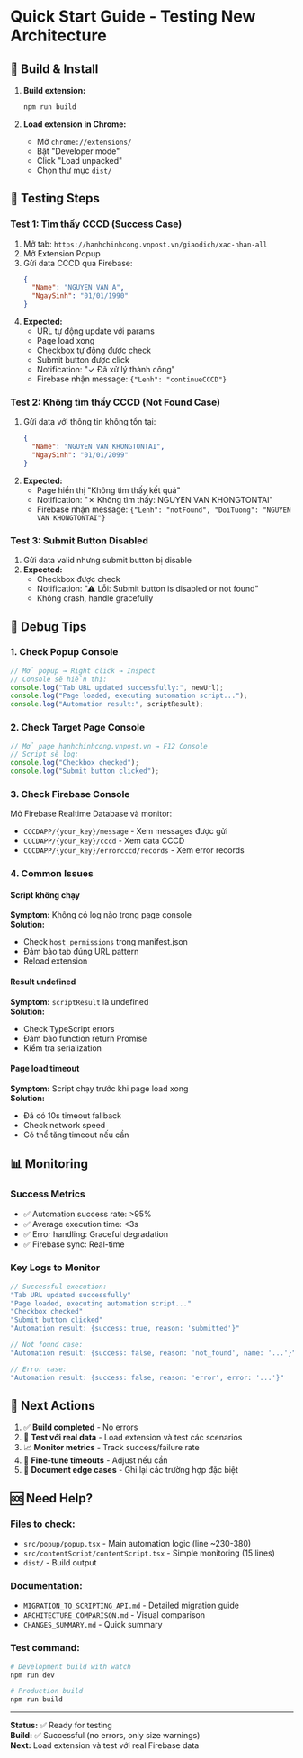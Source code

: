# Quick Start Guide - Testing New Architecture

## 🔧 Build & Install

1. **Build extension:**
   ```bash
   npm run build
   ```
   
2. **Load extension in Chrome:**
   - Mở `chrome://extensions/`
   - Bật "Developer mode"
   - Click "Load unpacked"
   - Chọn thư mục `dist/`

## 🧪 Testing Steps

### Test 1: Tìm thấy CCCD (Success Case)

1. Mở tab: `https://hanhchinhcong.vnpost.vn/giaodich/xac-nhan-all`
2. Mở Extension Popup
3. Gửi data CCCD qua Firebase:
   ```json
   {
     "Name": "NGUYEN VAN A",
     "NgaySinh": "01/01/1990"
   }
   ```
4. **Expected:**
   - URL tự động update với params
   - Page load xong
   - Checkbox tự động được check
   - Submit button được click
   - Notification: "✓ Đã xử lý thành công"
   - Firebase nhận message: `{"Lenh": "continueCCCD"}`

### Test 2: Không tìm thấy CCCD (Not Found Case)

1. Gửi data với thông tin không tồn tại:
   ```json
   {
     "Name": "NGUYEN VAN KHONGTONTAI",
     "NgaySinh": "01/01/2099"
   }
   ```
2. **Expected:**
   - Page hiển thị "Không tìm thấy kết quả"
   - Notification: "✗ Không tìm thấy: NGUYEN VAN KHONGTONTAI"
   - Firebase nhận message: `{"Lenh": "notFound", "DoiTuong": "NGUYEN VAN KHONGTONTAI"}`

### Test 3: Submit Button Disabled

1. Gửi data valid nhưng submit button bị disable
2. **Expected:**
   - Checkbox được check
   - Notification: "⚠ Lỗi: Submit button is disabled or not found"
   - Không crash, handle gracefully

## 🐛 Debug Tips

### 1. Check Popup Console
```javascript
// Mở popup → Right click → Inspect
// Console sẽ hiển thị:
console.log("Tab URL updated successfully:", newUrl);
console.log("Page loaded, executing automation script...");
console.log("Automation result:", scriptResult);
```

### 2. Check Target Page Console
```javascript
// Mở page hanhchinhcong.vnpost.vn → F12 Console
// Script sẽ log:
console.log("Checkbox checked");
console.log("Submit button clicked");
```

### 3. Check Firebase Console
Mở Firebase Realtime Database và monitor:
- `CCCDAPP/{your_key}/message` - Xem messages được gửi
- `CCCDAPP/{your_key}/cccd` - Xem data CCCD
- `CCCDAPP/{your_key}/errorcccd/records` - Xem error records

### 4. Common Issues

#### Script không chạy
**Symptom:** Không có log nào trong page console  
**Solution:**
- Check `host_permissions` trong manifest.json
- Đảm bảo tab đúng URL pattern
- Reload extension

#### Result undefined
**Symptom:** `scriptResult` là undefined  
**Solution:**
- Check TypeScript errors
- Đảm bảo function return Promise
- Kiểm tra serialization

#### Page load timeout
**Symptom:** Script chạy trước khi page load xong  
**Solution:**
- Đã có 10s timeout fallback
- Check network speed
- Có thể tăng timeout nếu cần

## 📊 Monitoring

### Success Metrics
- ✅ Automation success rate: >95%
- ✅ Average execution time: <3s
- ✅ Error handling: Graceful degradation
- ✅ Firebase sync: Real-time

### Key Logs to Monitor
```javascript
// Successful execution:
"Tab URL updated successfully"
"Page loaded, executing automation script..."
"Checkbox checked"
"Submit button clicked"
"Automation result: {success: true, reason: 'submitted'}"

// Not found case:
"Automation result: {success: false, reason: 'not_found', name: '...'}"

// Error case:
"Automation result: {success: false, reason: 'error', error: '...'}"
```

## 🎯 Next Actions

1. ✅ **Build completed** - No errors
2. 🧪 **Test với real data** - Load extension và test các scenarios
3. 📈 **Monitor metrics** - Track success/failure rate
4. 🔧 **Fine-tune timeouts** - Adjust nếu cần
5. 📝 **Document edge cases** - Ghi lại các trường hợp đặc biệt

## 🆘 Need Help?

### Files to check:
- `src/popup/popup.tsx` - Main automation logic (line ~230-380)
- `src/contentScript/contentScript.tsx` - Simple monitoring (15 lines)
- `dist/` - Build output

### Documentation:
- `MIGRATION_TO_SCRIPTING_API.md` - Detailed migration guide
- `ARCHITECTURE_COMPARISON.md` - Visual comparison
- `CHANGES_SUMMARY.md` - Quick summary

### Test command:
```bash
# Development build with watch
npm run dev

# Production build
npm run build
```

---

**Status:** ✅ Ready for testing  
**Build:** ✅ Successful (no errors, only size warnings)  
**Next:** Load extension và test với real Firebase data
